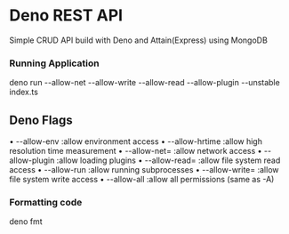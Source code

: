 # Deno REST API

Simple CRUD API build with Deno and Attain(Express) using MongoDB


### Running Application 


deno run --allow-net --allow-write --allow-read --allow-plugin --unstable index.ts


## Deno Flags

• --allow-env :allow environment access
• --allow-hrtime :allow high resolution time measurement
• --allow-net=<allow-net> :allow network access
• --allow-plugin :allow loading plugins
• --allow-read=<allow-read> :allow file system read access
• --allow-run :allow running subprocesses
• --allow-write=<allow-write> :allow file system write access
• --allow-all :allow all permissions (same as -A)


### Formatting code

 deno fmt 